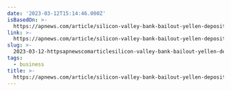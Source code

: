 ```yaml
---
date: '2023-03-12T15:14:46.000Z'
isBasedOn: >-
  https://apnews.com/article/silicon-valley-bank-bailout-yellen-deposits-failure-94f2185742981daf337c4691bbb9ec1e
link: >-
  https://apnews.com/article/silicon-valley-bank-bailout-yellen-deposits-failure-94f2185742981daf337c4691bbb9ec1e
slug: >-
  2023-03-12-httpsapnewscomarticlesilicon-valley-bank-bailout-yellen-deposits-failure-94f2185742981daf337c4691bbb9ec1e
tags:
  - business
title: >-
  https://apnews.com/article/silicon-valley-bank-bailout-yellen-deposits-failure-94f2185742981daf337c4691bbb9ec1e
---
```


